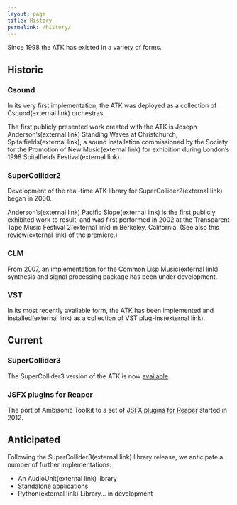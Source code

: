 ```yaml
---
layout: page
title: History
permalink: /history/
---
```



<p class="lead">Since 1998 the ATK has existed in a variety of forms.</p>

## Historic

### Csound

In its very first implementation, the ATK was deployed as a collection of Csound(external link) orchestras.

The first publicly presented work created with the ATK is Joseph Anderson’s(external link) Standing Waves at Christchurch, Spitalfields(external link), a sound installation commissioned by the Society for the Promotion of New Music(external link) for exhibition during London’s 1998 Spitalfields Festival(external link).

### SuperCollider2

Development of the real-time ATK library for SuperCollider2(external link) began in 2000.

Anderson’s(external link) Pacific Slope(external link) is the first publicly exhibited work to result, and was first performed in 2002 at the Transparent Tape Music Festival 2(external link) in Berkeley, California. (See also this review(external link) of the premiere.)

### CLM

From 2007, an implementation for the Common Lisp Music(external link) synthesis and signal processing package has been under development.

### VST

In its most recently available form, the ATK has been implemented and installed(external link) as a collection of VST plug-ins(external link).

## Current

### SuperCollider3

The SuperCollider3 version of the ATK is now [available](/download/supercollider/).

### JSFX plugins for Reaper

The port of Ambisonic Toolkit to a set of [JSFX plugins for Reaper](/download/reaper/) started in 2012.

## Anticipated

Following the SuperCollider3(external link) library release, we anticipate a number of further implementations:

* An AudioUnit(external link) library
* Standalone applications
* Python(external link) Library... in development

